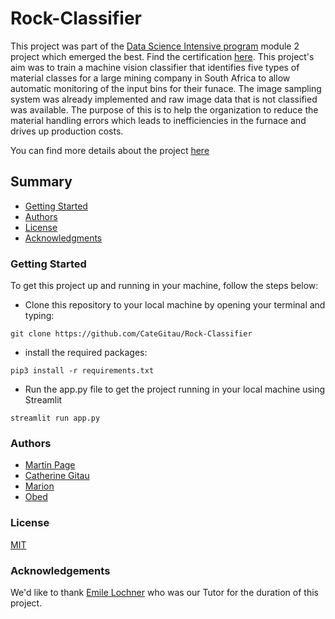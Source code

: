 # Rock-Classifier
This project was part of the [Data Science Intensive program](http://dsi-program.com/) module 2 project which emerged the best. Find the certification [here](https://drive.google.com/file/d/1dY4UCGuzdROj7-f2MNAf3kWuxqE__yld/view?usp=sharing). This project's aim was to 
train a machine vision classifier that identifies five types of material classes for a large mining company in South Africa to allow automatic monitoring of the input bins for their funace. The image sampling system was already implemented and raw image data that is not classified was available. The purpose of this is to help the organization to reduce the material handling errors which leads to inefficiencies in the furnace and drives up production costs. 

You can find more details about the project [here](https://drive.google.com/file/d/1l0Qn4SAmuLEnZRbXlueGBjxG2f-m8Q4H/view?usp=sharing)


## Summary

 - [Getting Started](#getting-started)
 - [Authors](#authors)
 - [License](#license)
 - [Acknowledgments](#acknowledgments)


 ### Getting Started
 To get this project up and running in your machine, follow the steps below:

 - Clone this repository to your local machine by opening your terminal and typing:
 ```
 git clone https://github.com/CateGitau/Rock-Classifier
 ```

 - install the required packages:
 ```
 pip3 install -r requirements.txt
 ```

 - Run the app.py file to get the project running in your local machine using Streamlit
 ```
 streamlit run app.py
 ```

 ### Authors
 - [Martin Page](https://github.com/malcolmrite-dsi)
 - [Catherine Gitau](https://github.com/CateGitau)
 - [Marion](Boynton)
 - [Obed](Dzikunu)

 ### License

 [MIT](https://mit-license.org/)

 ### Acknowledgements

 We'd like to thank [Emile Lochner](https://www.linkedin.com/in/emile-lochner-94013914b/?originalSubdomain=za) who was our Tutor for the duration of this project.
